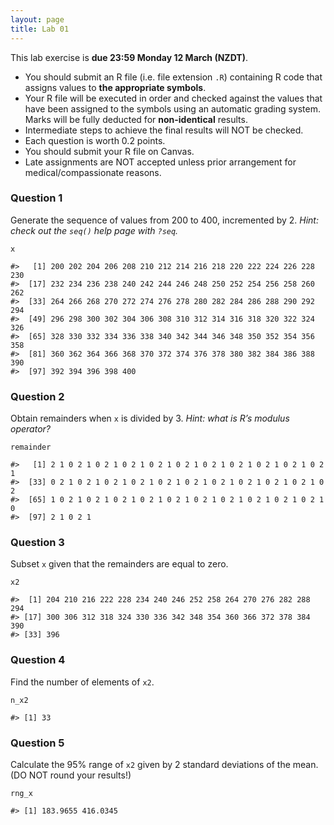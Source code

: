 ```yaml
---
layout: page
title: Lab 01
---
```


This lab exercise is **due 23:59 Monday 12 March (NZDT)**.

-   You should submit an R file (i.e. file extension `.R`) containing R
    code that assigns values to **the appropriate symbols**.
-   Your R file will be executed in order and checked against the values
    that have been assigned to the symbols using an automatic grading
    system. Marks will be fully deducted for **non-identical** results.
-   Intermediate steps to achieve the final results will NOT be checked.
-   Each question is worth 0.2 points.
-   You should submit your R file on Canvas.
-   Late assignments are NOT accepted unless prior arrangement for
    medical/compassionate reasons.

### Question 1

Generate the sequence of values from 200 to 400, incremented by 2.
*Hint: check out the `seq()` help page with `?seq`.*

    x

    #>   [1] 200 202 204 206 208 210 212 214 216 218 220 222 224 226 228 230
    #>  [17] 232 234 236 238 240 242 244 246 248 250 252 254 256 258 260 262
    #>  [33] 264 266 268 270 272 274 276 278 280 282 284 286 288 290 292 294
    #>  [49] 296 298 300 302 304 306 308 310 312 314 316 318 320 322 324 326
    #>  [65] 328 330 332 334 336 338 340 342 344 346 348 350 352 354 356 358
    #>  [81] 360 362 364 366 368 370 372 374 376 378 380 382 384 386 388 390
    #>  [97] 392 394 396 398 400

### Question 2

Obtain remainders when `x` is divided by 3. *Hint: what is R’s modulus
operator?*

    remainder

    #>   [1] 2 1 0 2 1 0 2 1 0 2 1 0 2 1 0 2 1 0 2 1 0 2 1 0 2 1 0 2 1 0 2 1
    #>  [33] 0 2 1 0 2 1 0 2 1 0 2 1 0 2 1 0 2 1 0 2 1 0 2 1 0 2 1 0 2 1 0 2
    #>  [65] 1 0 2 1 0 2 1 0 2 1 0 2 1 0 2 1 0 2 1 0 2 1 0 2 1 0 2 1 0 2 1 0
    #>  [97] 2 1 0 2 1

### Question 3

Subset `x` given that the remainders are equal to zero.

    x2

    #>  [1] 204 210 216 222 228 234 240 246 252 258 264 270 276 282 288 294
    #> [17] 300 306 312 318 324 330 336 342 348 354 360 366 372 378 384 390
    #> [33] 396

### Question 4

Find the number of elements of `x2`.

    n_x2

    #> [1] 33

### Question 5

Calculate the 95% range of `x2` given by 2 standard deviations of the
mean. (DO NOT round your results!)

    rng_x

    #> [1] 183.9655 416.0345
